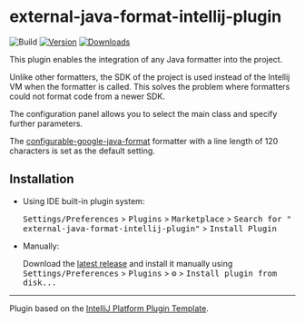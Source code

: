 # external-java-format-intellij-plugin

![Build](https://github.com/MrDolch/external-java-format-intellij-plugin/workflows/Build/badge.svg)
[![Version](https://img.shields.io/jetbrains/plugin/v/PLUGIN_ID.svg)](https://plugins.jetbrains.com/plugin/PLUGIN_ID)
[![Downloads](https://img.shields.io/jetbrains/plugin/d/PLUGIN_ID.svg)](https://plugins.jetbrains.com/plugin/PLUGIN_ID)

<!-- Plugin description -->
<p>This plugin enables the integration of any Java formatter into the project.</p>
<p>Unlike other formatters, the SDK of the project is used instead of the Intellij VM when the formatter is called.
   This solves the problem where formatters could not format code from a newer SDK.</p>
<p>The configuration panel allows you to select the main class and specify further parameters.</p>
<p>The <a href="https://github.com/MrDolch/configurable-google-java-format">configurable-google-java-format</a>
   formatter with a line length of 120 characters is set as the default setting.</p>
<!-- Plugin description end -->

## Installation

- Using IDE built-in plugin system:

  <kbd>Settings/Preferences</kbd> > <kbd>Plugins</kbd> > <kbd>Marketplace</kbd> > <kbd>Search for "
  external-java-format-intellij-plugin"</kbd> >
  <kbd>Install Plugin</kbd>

- Manually:

  Download the [latest release](https://github.com/MrDolch/external-java-format-intellij-plugin/releases/latest) and
  install it manually using
  <kbd>Settings/Preferences</kbd> > <kbd>Plugins</kbd> > <kbd>⚙️</kbd> > <kbd>Install plugin from disk...</kbd>

---
Plugin based on the [IntelliJ Platform Plugin Template][template].

[template]: https://github.com/JetBrains/intellij-platform-plugin-template
